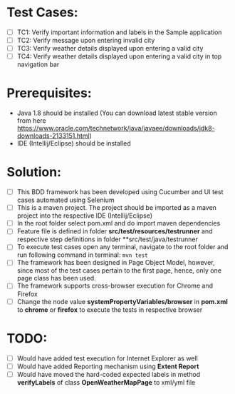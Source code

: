 # Test Cases:

- [ ] TC1: Verify important information and labels in the Sample application
- [ ] TC2: Verify message upon entering invalid city
- [ ] TC3: Verify weather details displayed upon entering a valid city
- [ ] TC4: Verify weather details displayed upon entering a valid city in top navigation bar

# Prerequisites:
- Java 1.8 should be installed (You can download latest stable version from here https://www.oracle.com/technetwork/java/javaee/downloads/jdk8-downloads-2133151.html)
- IDE (Intellij/Eclipse) should be installed

# Solution:
- [ ] This BDD framework has been developed using Cucumber and UI test cases automated using Selenium
- [ ] This is a maven project. The project should be imported as a maven project into the respective IDE (Intellij/Eclipse)
- [ ] In the root folder select pom.xml and do import maven dependencies
- [ ] Feature file is defined in folder **src/test/resources/testrunner** and respective step definitions in folder **src/test/java/testrunner
- [ ] To execute test cases open any terminal, navigate to the root folder and run following command in terminal:
        `mvn test`
- [ ] The framework has been designed in Page Object Model, however, since most of the test cases pertain to the first page, hence, only one page class has been used.
- [ ] The framework supports cross-browser execution for Chrome and Firefox
- [ ] Change the node value **systemPropertyVariables/browser** in **pom.xml** to **chrome** or **firefox** to execute the tests in respective browser

# TODO:
- [ ] Would have added test execution for Internet Explorer as well
- [ ] Would have added Reporting mechanism using **Extent Report**
- [ ] Would have moved the hard-coded expected labels in method **verifyLabels** of class **OpenWeatherMapPage** to xml/yml file